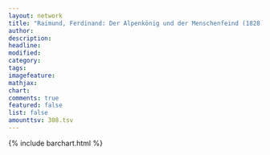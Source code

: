 ```yaml
---
layout: network
title: "Raimund, Ferdinand: Der Alpenkönig und der Menschenfeind (1828)"
author:
description:
headline:
modified:
category:
tags:
imagefeature: 
mathjax: 
chart: 
comments: true
featured: false
list: false
amounttsv: 308.tsv
---
```

{% include barchart.html %}
